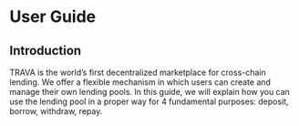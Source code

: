 # User Guide

## Introduction

TRAVA is the world’s first decentralized marketplace for cross-chain lending. We offer a flexible mechanism in which users can create and manage their own lending pools. In this guide, we will explain how you can use the lending pool in a proper way for 4 fundamental purposes: deposit, borrow, withdraw, repay.
